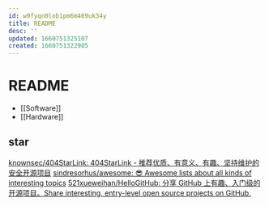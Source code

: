 ```yaml
---
id: w9fyqn0lob1pm6m469uk34y
title: README
desc: ''
updated: 1660751325107
created: 1660751322985
---
```

# README

- [[Software]]
- [[Hardware]]

## star

[knownsec/404StarLink: 404StarLink - 推荐优质、有意义、有趣、坚持维护的安全开源项目](https://github.com/knownsec/404StarLink)
[sindresorhus/awesome: 😎 Awesome lists about all kinds of interesting topics](https://github.com/sindresorhus/awesome)
[521xueweihan/HelloGitHub: 分享 GitHub 上有趣、入门级的开源项目。Share interesting, entry-level open source projects on GitHub.](https://github.com/521xueweihan/HelloGitHub)
